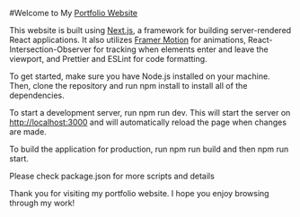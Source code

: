 #Welcome to My [Portfolio Website](https://paulkhoza.netlify.app/)

This website is built using [Next.js](https://nextjs.org/), a framework for building server-rendered React applications. It also utilizes [Framer Motion](https://www.framer.com/motion/) for animations, React-Intersection-Observer for tracking when elements enter and leave the viewport, and Prettier and ESLint for code formatting.

To get started, make sure you have Node.js installed on your machine. Then, clone the repository and run npm install to install all of the dependencies.

To start a development server, run npm run dev. This will start the server on [http://localhost:3000](http://localhost:3000) and will automatically reload the page when changes are made.

To build the application for production, run npm run build and then npm run start.

Please check package.json for more scripts and details

Thank you for visiting my portfolio website. I hope you enjoy browsing through my work!
